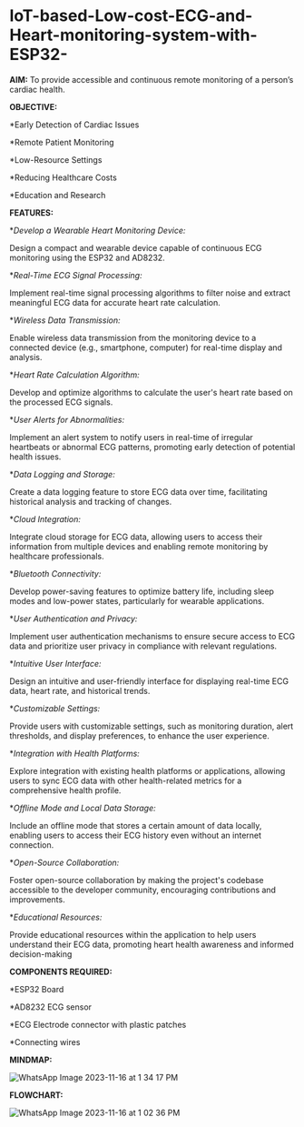 # IoT-based-Low-cost-ECG-and-Heart-monitoring-system-with-ESP32-

**AIM:** To provide accessible and continuous remote monitoring of a person’s cardiac health.

**OBJECTIVE:**

*Early Detection of Cardiac Issues

*Remote Patient Monitoring

*Low-Resource Settings

*Reducing Healthcare Costs

*Education and Research

**FEATURES:**

**Develop a Wearable Heart Monitoring Device:*

Design a compact and wearable device capable of continuous ECG monitoring using the ESP32 and AD8232.

**Real-Time ECG Signal Processing:*

Implement real-time signal processing algorithms to filter noise and extract meaningful ECG data for accurate heart rate calculation.

**Wireless Data Transmission:*

Enable wireless data transmission from the monitoring device to a connected device (e.g., smartphone, computer) for real-time display and analysis.

**Heart Rate Calculation Algorithm:*

Develop and optimize algorithms to calculate the user's heart rate based on the processed ECG signals.

**User Alerts for Abnormalities:*

Implement an alert system to notify users in real-time of irregular heartbeats or abnormal ECG patterns, promoting early detection of potential health issues.

**Data Logging and Storage:*

Create a data logging feature to store ECG data over time, facilitating historical analysis and tracking of changes.

**Cloud Integration:*

Integrate cloud storage for ECG data, allowing users to access their information from multiple devices and enabling remote monitoring by healthcare professionals.

**Bluetooth Connectivity:*

Develop power-saving features to optimize battery life, including sleep modes and low-power states, particularly for wearable applications.

**User Authentication and Privacy:*

Implement user authentication mechanisms to ensure secure access to ECG data and prioritize user privacy in compliance with relevant regulations.

**Intuitive User Interface:*

Design an intuitive and user-friendly interface for displaying real-time ECG data, heart rate, and historical trends.

**Customizable Settings:*

Provide users with customizable settings, such as monitoring duration, alert thresholds, and display preferences, to enhance the user experience.

**Integration with Health Platforms:*

Explore integration with existing health platforms or applications, allowing users to sync ECG data with other health-related metrics for a comprehensive health profile.

**Offline Mode and Local Data Storage:*

Include an offline mode that stores a certain amount of data locally, enabling users to access their ECG history even without an internet connection.

**Open-Source Collaboration:*

Foster open-source collaboration by making the project's codebase accessible to the developer community, encouraging contributions and improvements.

**Educational Resources:*

Provide educational resources within the application to help users understand their ECG data, promoting heart health awareness and informed decision-making

**COMPONENTS REQUIRED:**

*ESP32 Board

*AD8232 ECG sensor

*ECG Electrode connector with plastic patches

*Connecting wires

**MINDMAP:**

![WhatsApp Image 2023-11-16 at 1 34 17 PM](https://github.com/Shanid23/IoT-based-Low-cost-ECG-and-Heart-monitoring-system-with-ESP32-/assets/113709805/d7084699-8f5c-4fd3-a43f-014b87b5a235)


**FLOWCHART:**

![WhatsApp Image 2023-11-16 at 1 02 36 PM](https://github.com/Shanid23/IoT-based-Low-cost-ECG-and-Heart-monitoring-system-with-ESP32-/assets/113709805/7b8915a2-b732-4578-bb0c-5dda053a3c8d)




